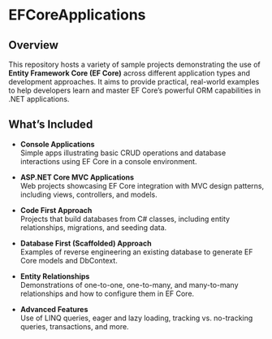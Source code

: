 # EFCoreApplications

## Overview

This repository hosts a variety of sample projects demonstrating the use of **Entity Framework Core (EF Core)** across different application types and development approaches. It aims to provide practical, real-world examples to help developers learn and master EF Core’s powerful ORM capabilities in .NET applications.

## What’s Included

- **Console Applications**  
  Simple apps illustrating basic CRUD operations and database interactions using EF Core in a console environment.

- **ASP.NET Core MVC Applications**  
  Web projects showcasing EF Core integration with MVC design patterns, including views, controllers, and models.

- **Code First Approach**  
  Projects that build databases from C# classes, including entity relationships, migrations, and seeding data.

- **Database First (Scaffolded) Approach**  
  Examples of reverse engineering an existing database to generate EF Core models and DbContext.

- **Entity Relationships**  
  Demonstrations of one-to-one, one-to-many, and many-to-many relationships and how to configure them in EF Core.

- **Advanced Features**  
  Use of LINQ queries, eager and lazy loading, tracking vs. no-tracking queries, transactions, and more.




